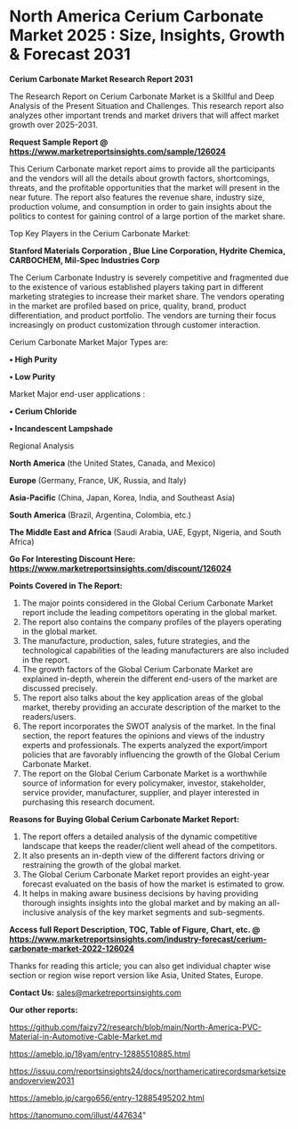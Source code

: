 # North America Cerium Carbonate Market 2025 : Size, Insights, Growth & Forecast 2031

<strong>Cerium Carbonate Market Research Report 2031</strong>

The Research Report on Cerium Carbonate Market is a Skillful and Deep Analysis of the Present Situation and Challenges. This research report also analyzes other important trends and market drivers that will affect market growth over 2025-2031.

<strong>Request Sample Report @ <a href=https://www.marketreportsinsights.com/sample/126024>https://www.marketreportsinsights.com/sample/126024</a></strong>

This Cerium Carbonate market report aims to provide all the participants and the vendors will all the details about growth factors, shortcomings, threats, and the profitable opportunities that the market will present in the near future. The report also features the revenue share, industry size, production volume, and consumption in order to gain insights about the politics to contest for gaining control of a large portion of the market share.

Top Key Players in the Cerium Carbonate Market:

<strong>Stanford Materials Corporation , Blue Line Corporation, Hydrite Chemica, CARBOCHEM, Mil-Spec Industries Corp</strong>

The Cerium Carbonate Industry is severely competitive and fragmented due to the existence of various established players taking part in different marketing strategies to increase their market share. The vendors operating in the market are profiled based on price, quality, brand, product differentiation, and product portfolio. The vendors are turning their focus increasingly on product customization through customer interaction.

Cerium Carbonate Market Major Types are:

<strong>• High Purity

• Low Purity</strong>

Market Major end-user applications :

<strong>• Cerium Chloride

• Incandescent Lampshade</strong>

Regional Analysis

</u><strong><b>North America</b></strong> (the United States, Canada, and Mexico)

<strong><b>Europe </b></strong>(Germany, France, UK, Russia, and Italy)

<strong><b>Asia-Pacific</b></strong> (China, Japan, Korea, India, and Southeast Asia)

<strong><b>South America</b></strong> (Brazil, Argentina, Colombia, etc.)

<strong><b>The Middle East and Africa</b></strong> (Saudi Arabia, UAE, Egypt, Nigeria, and South Africa)

<strong>Go For Interesting Discount Here: <a href=https://www.marketreportsinsights.com/discount/126024>https://www.marketreportsinsights.com/discount/126024</a></strong>

<strong>Points Covered in The Report:</strong>
<ol>
  <li>The major points considered in the Global Cerium Carbonate Market report include the leading competitors operating in the global market.</li>
  <li>The report also contains the company profiles of the players operating in the global market.</li>
  <li>The manufacture, production, sales, future strategies, and the technological capabilities of the leading manufacturers are also included in the report.</li>
  <li>The growth factors of the Global Cerium Carbonate Market are explained in-depth, wherein the different end-users of the market are discussed precisely.</li>
  <li>The report also talks about the key application areas of the global market, thereby providing an accurate description of the market to the readers/users.</li>
  <li>The report incorporates the SWOT analysis of the market. In the final section, the report features the opinions and views of the industry experts and professionals. The experts analyzed the export/import policies that are favorably influencing the growth of the Global Cerium Carbonate Market.</li>
  <li>The report on the Global Cerium Carbonate Market is a worthwhile source of information for every policymaker, investor, stakeholder, service provider, manufacturer, supplier, and player interested in purchasing this research document.</li>
</ol>
<strong>Reasons for Buying Global Cerium Carbonate Market Report:</strong>

<ol>
  <li>The report offers a detailed analysis of the dynamic competitive landscape that keeps the reader/client well ahead of the competitors.</li>
  <li>It also presents an in-depth view of the different factors driving or restraining the growth of the global market.</li>
  <li>The Global Cerium Carbonate Market report provides an eight-year forecast evaluated on the basis of how the market is estimated to grow.</li>
  <li>It helps in making aware business decisions by having providing thorough insights insights into the global market and by making an all-inclusive analysis of the key market segments and sub-segments.</li>
</ol>
<strong>Access full Report Description, TOC, Table of Figure, Chart, etc. @ <a href=https://www.marketreportsinsights.com/industry-forecast/cerium-carbonate-market-2022-126024>https://www.marketreportsinsights.com/industry-forecast/cerium-carbonate-market-2022-126024</a></strong>


Thanks for reading this article; you can also get individual chapter wise section or region wise report version like Asia, United States, Europe.

<strong>Contact Us:</strong>
sales@marketreportsinsights.com

<strong>Our other reports:</strong>

<a href=https://github.com/faizy72/research/blob/main/North-America-PVC-Material-in-Automotive-Cable-Market.md>https://github.com/faizy72/research/blob/main/North-America-PVC-Material-in-Automotive-Cable-Market.md</a>

<a href=https://ameblo.jp/18yam/entry-12885510885.html>https://ameblo.jp/18yam/entry-12885510885.html</a>

<a href=https://issuu.com/reportsinsights24/docs/northamericatirecordsmarketsizeandoverview2031>https://issuu.com/reportsinsights24/docs/northamericatirecordsmarketsizeandoverview2031</a>

<a href=https://ameblo.jp/cargo656/entry-12885495202.html>https://ameblo.jp/cargo656/entry-12885495202.html</a>

<a href=https://tanomuno.com/illust/447634>https://tanomuno.com/illust/447634</a>"
